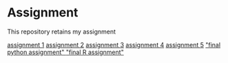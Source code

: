 # Assignment
This repository retains my assignment

[assignment 1](https://github.com/Sietse26/Assignment/blob/master/Assignment_week_2%20(1).ipynb)
[assignment 2](https://github.com/Sietse26/Assignment/blob/master/Assignment_week_4.ipynb)
[assignment 3](https://github.com/Sietse26/Assignment/blob/master/Assignment_week_5.ipynb)
[assignment 4](https://github.com/Sietse26/Assignment/blob/master/assignment4.ipynb)
[assignment 5](https://github.com/Sietse26/Assignment/blob/master/assignment5.ipynb)
[ "final python assignment" ](https://github.com/Sietse26/Assignment/blob/master/Final_Assignment_Python_1_students.ipynb)
["final R assignment"](https://github.com/Sietse26/Assignment/blob/master/OECD_R_exam.ipynb)
